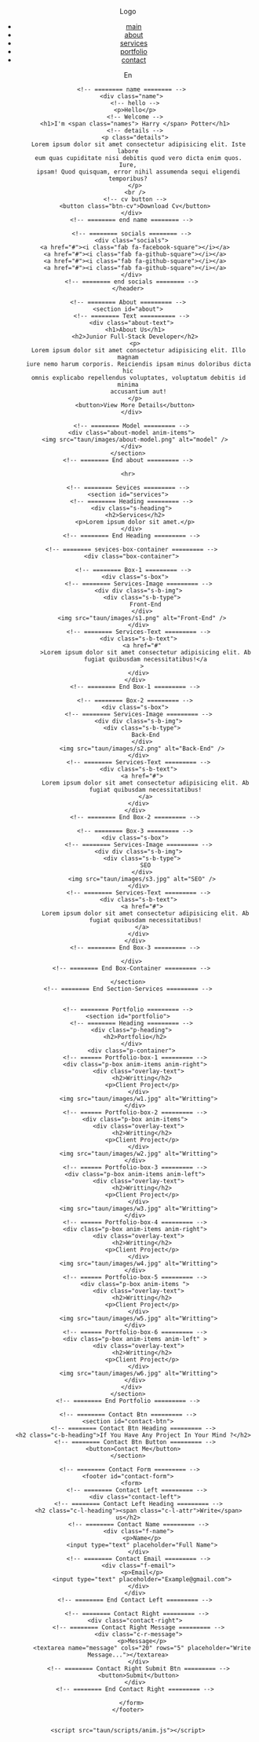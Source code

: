 <!DOCTYPE html>
<html lang="en">
  <head>
    <meta charset="UTF-8" />
    <meta name="viewport" content="width=device-width, initial-scale=1.0" />
    <link rel="shotcut icon" href="/taun/images/icon.png" />
    <title>first our site</title>
    <script
      src="https://kit.fontawesome.com/cb2912d1b1.js"
      crossorigin="anonymous"
    ></script>
    <link rel="stylesheet" href="taun/css/style.css" />
  </head>
  <body>
    <header id="main">
      <!-- ======== navigation ======== -->
      <nav>
        <!-- ======== logo ======== -->
        <p class="logo">Logo</p>
        <!-- ======== menu ======= -->
        <ul class="menu">
          <li><a href="#main" class="active">main</a></li>
          <li><a href="#about">about</a></li>
          <li><a href="#services">services</a></li>
          <li><a href="#portfolio">portfolio</a></li>
          <li><a href="#contact-form">contact</a></li>
        </ul>
        <!-- ======== language ======== -->
        <p class="lang">En</p>
      </nav>
      <!-- ======== end navigation ======== -->

      <!-- ======== name ======== -->
      <div class="name">
        <!-- hello -->
        <p>Hello</p>
        <!-- Welcome -->
        <h1>I'm <span class="names"> Harry </span> Potter</h1>
        <!-- details -->
        <p class="details">
          Lorem ipsum dolor sit amet consectetur adipisicing elit. Iste labore
          eum quas cupiditate nisi debitis quod vero dicta enim quos. Iure,
          ipsam! Quod quisquam, error nihil assumenda sequi eligendi temporibus?
        </p>
        <br />
        <!-- cv button -->
        <button class="btn-cv">Download Cv</button>
      </div>
      <!-- ======== end name ======== -->

      <!-- ======== socials ======== -->
      <div class="socials">
        <a href="#"><i class="fab fa-facebook-square"></i></a>
        <a href="#"><i class="fab fa-github-square"></i></a>
        <a href="#"><i class="fab fa-github-square"></i></a>
        <a href="#"><i class="fab fa-github-square"></i></a>
      </div>
      <!-- ======== end socials ======== -->
    </header>

    <!-- ======== About ========= -->
    <section id="about">
      <!-- ======== Text ========== -->
      <div class="about-text">
        <h1>About Us</h1>
        <h2>Junior Full-Stack Developer</h2>
        <p>
          Lorem ipsum dolor sit amet consectetur adipisicing elit. Illo magnam
          iure nemo harum corporis. Reiciendis ipsam minus doloribus dicta hic
          omnis explicabo repellendus voluptates, voluptatum debitis id minima
          accusantium aut!
        </p>
        <button>View More Details</button>
      </div>

      <!-- ======== Model ========= -->
      <div class="about-model anim-items">
        <img src="taun/images/about-model.png" alt="model" />
      </div>
    </section>
    <!-- ======== End about ========= -->

    <hr>

    <!-- ======== Sevices ========= -->
    <section id="services">
      <!-- ======== Heading ========= -->
      <div class="s-heading">
        <h2>Services</h2>
        <p>Lorem ipsum dolor sit amet.</p>
      </div>
      <!-- ======== End Heading ========= -->

      <!-- ======== sevices-box-container ========= -->
      <div class="box-container">

       <!-- ======== Box-1 ========= -->
        <div class="s-box">
          <!-- ======== Services-Image ========= -->
          <div div class="s-b-img">
            <div class="s-b-type">
              Front-End
            </div>
            <img src="taun/images/s1.png" alt="Front-End" />
          </div>
          <!-- ======== Services-Text ========= -->
          <div class="s-b-text">
            <a href="#"
              >Lorem ipsum dolor sit amet consectetur adipisicing elit. Ab
              fugiat quibusdam necessitatibus!</a
            >
          </div>
        </div>
        <!-- ======== End Box-1 ========= -->

        <!-- ======== Box-2 ========= -->
        <div class="s-box">
          <!-- ======== Services-Image ========= -->
          <div div class="s-b-img">
            <div class="s-b-type">
              Back-End
            </div>
            <img src="taun/images/s2.png" alt="Back-End" />
          </div>
          <!-- ======== Services-Text ========= -->
          <div class="s-b-text">
            <a href="#">
              Lorem ipsum dolor sit amet consectetur adipisicing elit. Ab
              fugiat quibusdam necessitatibus!
              </a>
          </div>
        </div>
        <!-- ======== End Box-2 ========= -->

        <!-- ======== Box-3 ========= -->
        <div class="s-box">
          <!-- ======== Services-Image ========= -->
          <div div class="s-b-img">
            <div class="s-b-type">
              SEO
            </div>
            <img src="taun/images/s3.jpg" alt="SEO" />
          </div>
          <!-- ======== Services-Text ========= -->
          <div class="s-b-text">
            <a href="#">
              Lorem ipsum dolor sit amet consectetur adipisicing elit. Ab
              fugiat quibusdam necessitatibus!
            </a>
          </div>
        </div>
        <!-- ======== End Box-3 ========= -->

      </div>
      <!-- ======== End Box-Container ========= -->

    </section>
    <!-- ======== End Section-Services ========= -->


    <!-- ======== Portfolio ========= -->
    <section id="portfolio">
      <!-- ======== Heading ========= -->
      <div class="p-heading">
        <h2>Portfolio</h2>
      </div>
      <div class="p-container">
        <!-- ====== Portfolio-box-1 ========= -->
        <div class="p-box anim-items anim-right">
          <div class="overlay-text">
            <h2>Writting</h2>
            <p>Client Project</p>
          </div>
          <img src="taun/images/w1.jpg" alt="Writting">
        </div>
        <!-- ====== Portfolio-box-2 ========= -->
        <div class="p-box anim-items">
          <div class="overlay-text">
            <h2>Writting</h2>
            <p>Client Project</p>
          </div>
          <img src="taun/images/w2.jpg" alt="Writting">
        </div>
        <!-- ====== Portfolio-box-3 ========= -->
        <div class="p-box anim-items anim-left">
          <div class="overlay-text">
            <h2>Writting</h2>
            <p>Client Project</p>
          </div>
          <img src="taun/images/w3.jpg" alt="Writting">
        </div>
        <!-- ====== Portfolio-box-4 ========= -->
        <div class="p-box anim-items anim-right">
          <div class="overlay-text">
            <h2>Writting</h2>
            <p>Client Project</p>
          </div>
          <img src="taun/images/w4.jpg" alt="Writting">
        </div>
        <!-- ====== Portfolio-box-5 ========= -->
        <div class="p-box anim-items ">
          <div class="overlay-text">
            <h2>Writting</h2>
            <p>Client Project</p>
          </div>
          <img src="taun/images/w5.jpg" alt="Writting">
        </div>
        <!-- ====== Portfolio-box-6 ========= -->
        <div class="p-box anim-items anim-left" >
          <div class="overlay-text">
            <h2>Writting</h2>
            <p>Client Project</p>
          </div>
          <img src="taun/images/w6.jpg" alt="Writting">
        </div>
      </div>
    </section>
    <!-- ======== End Portfolio ========= -->

    <!-- ======== Contact Btn ========= -->
    <section id="contact-btn">
       <!-- ======== Contact Btn Heading ========= -->
       <h2 class="c-b-heading">If You Have Any Project In Your Mind ?</h2>
        <!-- ======== Contact Btn Button ========= -->
       <button>Contact Me</button>
    </section>

     <!-- ======== Contact Form ========= -->
    <footer id="contact-form">
      <form>
         <!-- ======== Contact Left ========= -->
        <div class="contact-left">
          <!-- ======== Contact Left Heading ========= -->
          <h2 class="c-l-heading"><span class="c-l-attr">Write</span> us</h2>
          <!-- ======== Contact Name ========= -->
          <div class="f-name">
            <p>Name</p>
            <input type="text" placeholder="Full Name">
          </div>
          <!-- ======== Contact Email ========= -->
          <div class="f-email">
            <p>Email</p>
            <input type="text" placeholder="Example@gmail.com">
          </div>
        </div>
        <!-- ======== End Contact Left ========= -->

         <!-- ======== Contact Right ========= -->
        <div class="contact-right">
          <!-- ======== Contact Right Message ========= -->
          <div class="c-r-message">
            <p>Message</p>
            <textarea name="message" cols="20" rows="5" placeholder="Write Message..."></textarea>
          </div>
          <!-- ======== Contact Right Submit Btn ========= -->
          <button>Submit</button>
        </div>
        <!-- ======== End Contact Right ========= -->
      
      </form>
    </footer>


    <script src="taun/scripts/anim.js"></script>
  </body>
</html>
